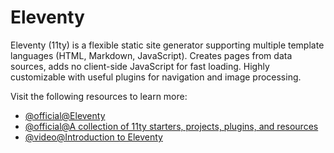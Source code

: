 # Eleventy

Eleventy (11ty) is a flexible static site generator supporting multiple template languages (HTML, Markdown, JavaScript). Creates pages from data sources, adds no client-side JavaScript for fast loading. Highly customizable with useful plugins for navigation and image processing.

Visit the following resources to learn more:

- [@official@Eleventy](https://www.11ty.dev/)
- [@official@A collection of 11ty starters, projects, plugins, and resources](https://11ty.rocks/)
- [@video@Introduction to Eleventy](https://www.youtube.com/watch?v=-dM6AmNmMFA)